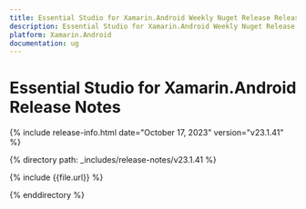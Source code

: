 ```yaml
---
title: Essential Studio for Xamarin.Android Weekly Nuget Release Release Notes  
description: Essential Studio for Xamarin.Android Weekly Nuget Release Release Notes  
platform: Xamarin.Android
documentation: ug
---
```


# Essential Studio for Xamarin.Android  Release Notes  

{% include release-info.html date="October 17, 2023"  version="v23.1.41" %} 

{% directory path: _includes/release-notes/v23.1.41 %}

{% include {{file.url}} %}

{% enddirectory %}